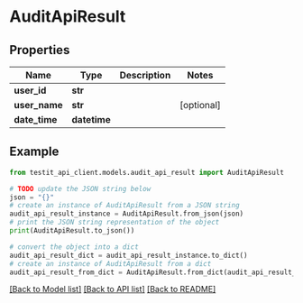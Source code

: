# AuditApiResult


## Properties

Name | Type | Description | Notes
------------ | ------------- | ------------- | -------------
**user_id** | **str** |  | 
**user_name** | **str** |  | [optional] 
**date_time** | **datetime** |  | 

## Example

```python
from testit_api_client.models.audit_api_result import AuditApiResult

# TODO update the JSON string below
json = "{}"
# create an instance of AuditApiResult from a JSON string
audit_api_result_instance = AuditApiResult.from_json(json)
# print the JSON string representation of the object
print(AuditApiResult.to_json())

# convert the object into a dict
audit_api_result_dict = audit_api_result_instance.to_dict()
# create an instance of AuditApiResult from a dict
audit_api_result_from_dict = AuditApiResult.from_dict(audit_api_result_dict)
```
[[Back to Model list]](../README.md#documentation-for-models) [[Back to API list]](../README.md#documentation-for-api-endpoints) [[Back to README]](../README.md)


